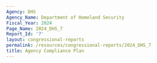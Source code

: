 ```yaml
---
Agency: DHS
Agency_Name: Department of Homeland Security
Fiscal_Year: 2024
Page_Name: 2024_DHS_7
Report_Id: '7'
layout: congressional-reports
permalink: /resources/congressional-reports/2024_DHS_7
title: Agency Compliance Plan
---
```

